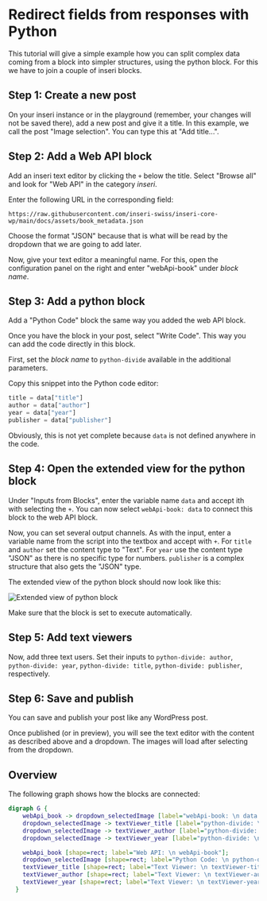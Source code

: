 # Redirect fields from responses with Python

This tutorial will give a simple example how you can split complex data coming from a block into simpler structures, using the python block.
For this we have to join a couple of inseri blocks.

## Step 1: Create a new post

On your inseri instance or in the playground (remember, your changes will not be saved there), add a new post and give it a title.
In this example, we call the post "Image selection". You can type this at "Add title...".

## Step 2: Add a Web API block

Add an inseri text editor by clicking the `+` below the title.
Select "Browse all" and look for "Web API" in the category _inseri_.

Enter the following URL in the corresponding field:

```
https://raw.githubusercontent.com/inseri-swiss/inseri-core-wp/main/docs/assets/book_metadata.json
```

Choose the format "JSON" because that is what will be read by the dropdown that we are going to add later.

Now, give your text editor a meaningful name.
For this, open the configuration panel on the right and enter "webApi-book" under _block name_.

## Step 3: Add a python block

Add a "Python Code" block the same way you added the web API block.

Once you have the block in your post, select "Write Code". This way you can add the code directly in this block.

First, set the _block name_ to `python-divide` available in the additional parameters.

Copy this snippet into the Python code editor:

```python
title = data["title"]
author = data["author"]
year = data["year"]
publisher = data["publisher"]
```

Obviously, this is not yet complete because `data` is not defined anywhere in the code.

## Step 4: Open the extended view for the python block

Under "Inputs from Blocks", enter the variable name `data` and accept ith with selecting the `+`.
You can now select `webApi-book: data` to connect this block to the web API block.

Now, you can set several output channels.
As with the input, enter a variable name from the script into the textbox and accept with `+`.
For `title` and `author` set the content type to "Text".
For `year` use the content type "JSON" as there is no specific type for numbers.
`publisher` is a complex structure that also gets the "JSON" type.

The extended view of the python block should now look like this:

![Extended view of python block](/assets/python-divide.png)

Make sure that the block is set to execute automatically.

## Step 5: Add text viewers

Now, add three text users.
Set their inputs to `python-divide: author`, `python-divide: year`, `python-divide: title`, `python-divide: publisher`, respectively.

## Step 6: Save and publish

You can save and publish your post like any WordPress post.

Once published (or in preview), you will see the text editor with the content as described above and a dropdown.
The images will load after selecting from the dropdown.

## Overview

The following graph shows how the blocks are connected:

```dot
digraph G {
    webApi_book -> dropdown_selectedImage [label="webApi-book: \n data (json)"];
    dropdown_selectedImage -> textViewer_title [label="python-divide: \n title (text)"];
    dropdown_selectedImage -> textViewer_author [label="python-divide: \n author (text)"];
    dropdown_selectedImage -> textViewer_year [label="python-divide: \n year (json)"];

    webApi_book [shape=rect; label="Web API: \n webApi-book"];
    dropdown_selectedImage [shape=rect; label="Python Code: \n python-divide"];
    textViewer_title [shape=rect; label="Text Viewer: \n textViewer-title"];
    textViewer_author [shape=rect; label="Text Viewer: \n textViewer-author"];
    textViewer_year [shape=rect; label="Text Viewer: \n textViewer-year"];
  }
```
